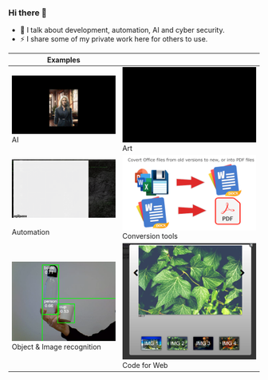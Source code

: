 ### Hi there 👋

- 💬 I talk about development, automation, AI and cyber security.
- ⚡ I share some of my private work here for others to use.

| Examples                                                                       |                                                                      |
| ------------------------------------------------------------------------------ | -------------------------------------------------------------------- |
| ![1678107167230](image/README/1678107167230.png)<br />AI                         | ![1678107174572](image/README/1678107174572.png)<br />Art              |
| ![1678107137174](image/README/1678107137174.png)<br /><br />Automation           | ![1678107153608](image/README/1678107153608.png)<br />Conversion tools |
| ![1678106578537](image/README/1678106578537.png)<br />Object & Image recognition | ![1678106597996](image/README/1678106597996.png)<br />Code for Web     |

<!--
**deonvz/deonvz** is a ✨ _special_ ✨ repository because its `README.md` (this file) appears on your GitHub profile.

Here are some ideas to get you started:

- 🔭 I’m currently working on ...
- 🌱 I’m currently learning ...
- 👯 I’m looking to collaborate on ...
- 🤔 I’m looking for help with ...
- 💬 Ask me about ...
- 📫 How to reach me: ...
- 😄 Pronouns: ...
- ⚡ Fun fact: ...
-->
